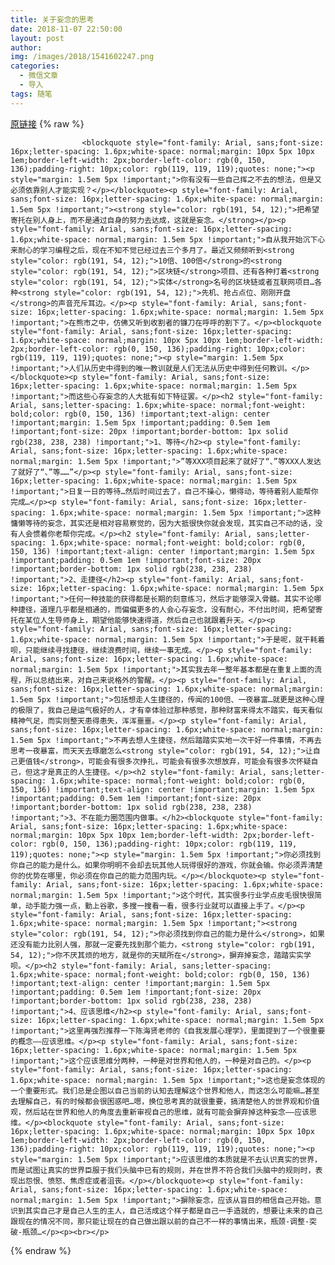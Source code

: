 ```yaml
---
title: 关于妄念的思考
date: 2018-11-07 22:50:00
layout: post
author: 
img: /images/2018/1541602247.png
categories:
  - 微信文章
  - 导入
tags: 随笔
---
```


[原链接](http://mp.weixin.qq.com/s?__biz=MzU4NjA0ODc0MQ==&amp;mid=2247484519&amp;idx=1&amp;sn=c88ee0403b222b21d5ad6597b684814f&amp;chksm=fd8071edcaf7f8fb3c9472d680af49e161efdd3fc3dd4c79151e392c7bc0f2dc6c37c8b071db&amp;scene=27#wechat_redirect)
{% raw %}

                    

                    
                    
                    
                    <blockquote style="font-family: Arial, sans;font-size: 16px;letter-spacing: 1.6px;white-space: normal;margin: 10px 5px 10px 1em;border-left-width: 2px;border-left-color: rgb(0, 150, 136);padding-right: 10px;color: rgb(119, 119, 119);quotes: none;"><p style="margin: 1.5em 5px !important;">你有没有一些自己挥之不去的想法，但是又必须依靠别人才能实现？</p></blockquote><p style="font-family: Arial, sans;font-size: 16px;letter-spacing: 1.6px;white-space: normal;margin: 1.5em 5px !important;"><strong style="color: rgb(191, 54, 12);">把希望寄托在别人身上，而不是通过自身的努力去达成，这就是妄念。</strong></p><p style="font-family: Arial, sans;font-size: 16px;letter-spacing: 1.6px;white-space: normal;margin: 1.5em 5px !important;">自从我开始沉下心来耐心的学习编程之后，现在不知不觉已经过去三个多月了。最近又频频听到<strong style="color: rgb(191, 54, 12);">10倍、100倍</strong>的<strong style="color: rgb(191, 54, 12);">区块链</strong>项目、还有各种打着<strong style="color: rgb(191, 54, 12);">实体</strong>名号的区块链或者互联网项目…各种<strong style="color: rgb(191, 54, 12);">先机、抢占点位、刚刚开盘</strong>的声音充斥耳边。</p><p style="font-family: Arial, sans;font-size: 16px;letter-spacing: 1.6px;white-space: normal;margin: 1.5em 5px !important;">在熊市之中，仿佛又听到收割者的镰刀在呼呼的割下了。</p><blockquote style="font-family: Arial, sans;font-size: 16px;letter-spacing: 1.6px;white-space: normal;margin: 10px 5px 10px 1em;border-left-width: 2px;border-left-color: rgb(0, 150, 136);padding-right: 10px;color: rgb(119, 119, 119);quotes: none;"><p style="margin: 1.5em 5px !important;">人们从历史中得到的唯一教训就是人们无法从历史中得到任何教训。</p></blockquote><p style="font-family: Arial, sans;font-size: 16px;letter-spacing: 1.6px;white-space: normal;margin: 1.5em 5px !important;">而这些心存妄念的人大抵有如下特征罢。</p><h2 style="font-family: Arial, sans;letter-spacing: 1.6px;white-space: normal;font-weight: bold;color: rgb(0, 150, 136) !important;text-align: center !important;margin: 1.5em 5px !important;padding: 0.5em 1em !important;font-size: 20px !important;border-bottom: 1px solid rgb(238, 238, 238) !important;">1、等待</h2><p style="font-family: Arial, sans;font-size: 16px;letter-spacing: 1.6px;white-space: normal;margin: 1.5em 5px !important;">”等XXX项目起来了就好了“、”等XXX人发达了就好了“、”等……”</p><p style="font-family: Arial, sans;font-size: 16px;letter-spacing: 1.6px;white-space: normal;margin: 1.5em 5px !important;">日复一日的等待…然后时间过去了，自己不操心，懒得动，等待着别人能帮你完成…</p><p style="font-family: Arial, sans;font-size: 16px;letter-spacing: 1.6px;white-space: normal;margin: 1.5em 5px !important;">这种慵懒等待的妄念，其实还是相对容易察觉的，因为大抵很快你就会发现，其实自己不动的话，没有人会惯着你老帮你完成。</p><h2 style="font-family: Arial, sans;letter-spacing: 1.6px;white-space: normal;font-weight: bold;color: rgb(0, 150, 136) !important;text-align: center !important;margin: 1.5em 5px !important;padding: 0.5em 1em !important;font-size: 20px !important;border-bottom: 1px solid rgb(238, 238, 238) !important;">2、走捷径</h2><p style="font-family: Arial, sans;font-size: 16px;letter-spacing: 1.6px;white-space: normal;margin: 1.5em 5px !important;">任何一种技能的获得都是长期的刻意练习，然后才能够深入骨髓。其实不论哪种捷径，道理几乎都是相通的，而偏偏更多的人会心存妄念，没有耐心，不付出时间，把希望寄托在某位人生导师身上，期望他能够快速得道，然后自己也就跟着升天。</p><p style="font-family: Arial, sans;font-size: 16px;letter-spacing: 1.6px;white-space: normal;margin: 1.5em 5px !important;">于是呢，就干耗着呗，只能继续寻找捷径，继续浪费时间，继续一事无成。</p><p style="font-family: Arial, sans;font-size: 16px;letter-spacing: 1.6px;white-space: normal;margin: 1.5em 5px !important;">其实我去年一整年基本都是在重复上面的流程，所以总结出来，对自己来说格外的警醒。</p><p style="font-family: Arial, sans;font-size: 16px;letter-spacing: 1.6px;white-space: normal;margin: 1.5em 5px !important;">包括想走人生捷径的，传闻的100倍、一夜暴富…就更是这种心理的极限了，我自己是运气极好的人，才有幸体验过那种感觉，那种财富来得太不踏实，每天看似精神气足，而实则整天患得患失，浑浑噩噩。</p><p style="font-family: Arial, sans;font-size: 16px;letter-spacing: 1.6px;white-space: normal;margin: 1.5em 5px !important;">不再去想人生捷径，然后踏踏实实地一次干好一件事情，不再去思考一夜暴富，而天天去琢磨怎么<strong style="color: rgb(191, 54, 12);">让自己更值钱</strong>，可能会有很多次挣扎，可能会有很多次想放弃，可能会有很多次怀疑自己，但这才是真正的人生捷径。</p><h2 style="font-family: Arial, sans;letter-spacing: 1.6px;white-space: normal;font-weight: bold;color: rgb(0, 150, 136) !important;text-align: center !important;margin: 1.5em 5px !important;padding: 0.5em 1em !important;font-size: 20px !important;border-bottom: 1px solid rgb(238, 238, 238) !important;">3、不在能力圈范围内做事。</h2><blockquote style="font-family: Arial, sans;font-size: 16px;letter-spacing: 1.6px;white-space: normal;margin: 10px 5px 10px 1em;border-left-width: 2px;border-left-color: rgb(0, 150, 136);padding-right: 10px;color: rgb(119, 119, 119);quotes: none;"><p style="margin: 1.5em 5px !important;">你必须找到你自己的能力是什么。如果你明明不会却去玩其他人玩得很好的游戏，你就会输。你必须弄清楚你的优势在哪里，你必须在你自己的能力范围内玩。</p></blockquote><p style="font-family: Arial, sans;font-size: 16px;letter-spacing: 1.6px;white-space: normal;margin: 1.5em 5px !important;">这个时代，其实很多行业学点皮毛很快很简单，动手能力强一点，勤上谷歌，多搜一搜看一看，很多行业就可以直接上手了。</p><p style="font-family: Arial, sans;font-size: 16px;letter-spacing: 1.6px;white-space: normal;margin: 1.5em 5px !important;"><strong style="color: rgb(191, 54, 12);">你必须找到你自己的能力是什么</strong>，如果还没有能力比别人强，那就一定要先找到那个能力，<strong style="color: rgb(191, 54, 12);">你不厌其烦的地方，就是你的天赋所在</strong>，摒弃掉妄念，踏踏实实学呗。</p><h2 style="font-family: Arial, sans;letter-spacing: 1.6px;white-space: normal;font-weight: bold;color: rgb(0, 150, 136) !important;text-align: center !important;margin: 1.5em 5px !important;padding: 0.5em 1em !important;font-size: 20px !important;border-bottom: 1px solid rgb(238, 238, 238) !important;">4、应该思维</h2><p style="font-family: Arial, sans;font-size: 16px;letter-spacing: 1.6px;white-space: normal;margin: 1.5em 5px !important;">这里再强烈推荐一下陈海贤老师的《自我发展心理学》，里面提到了一个很重要的概念——应该思维。</p><p style="font-family: Arial, sans;font-size: 16px;letter-spacing: 1.6px;white-space: normal;margin: 1.5em 5px !important;">这个应该思维分两种，一种是对世界和他人的，一种是对自己的。</p><p style="font-family: Arial, sans;font-size: 16px;letter-spacing: 1.6px;white-space: normal;margin: 1.5em 5px !important;">这也是妄念体现的一个重要形式。我们总是企图以自己当前的认知去理解这个世界和他人，而这怎么可能嘛…甚至去理解自己，有的时候都会很困惑吧…嗯，换位思考真的就很重要，搞清楚他人的世界观和价值观，然后站在世界和他人的角度去重新审视自己的思维，就有可能会摒弃掉这种妄念——应该思维。</p><blockquote style="font-family: Arial, sans;font-size: 16px;letter-spacing: 1.6px;white-space: normal;margin: 10px 5px 10px 1em;border-left-width: 2px;border-left-color: rgb(0, 150, 136);padding-right: 10px;color: rgb(119, 119, 119);quotes: none;"><p style="margin: 1.5em 5px !important;">应该思维的本质就是不去认识真实的世界，而是试图让真实的世界臣服于我们头脑中已有的规则，并在世界不符合我们头脑中的规则时，表现出怨恨、愤怒、焦虑症或者沮丧。</p></blockquote><p style="font-family: Arial, sans;font-size: 16px;letter-spacing: 1.6px;white-space: normal;margin: 1.5em 5px !important;">摒除妄念，应该从盲目的相信自己开始。意识到其实自己才是自己人生的主人，自己活成这个样子都是自己一手造就的，想要让未来的自己跟现在的情况不同，那只能让现在的自己做出跟以前的自己不一样的事情出来，瓶颈-调整-突破-瓶颈…</p><p><br></p>
                
{% endraw %}
